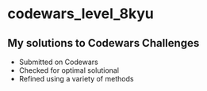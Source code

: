 # codewars_level_8kyu
## My solutions to Codewars Challenges

+ Submitted on Codewars
+ Checked for optimal solutional
+ Refined using a variety of methods
